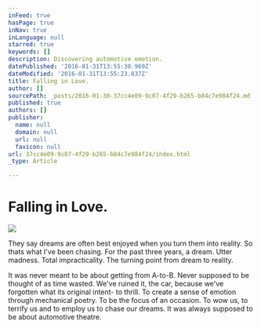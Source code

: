 ```yaml
---
inFeed: true
hasPage: true
inNav: true
inLanguage: null
starred: true
keywords: []
description: Discovering automotive emotion.
datePublished: '2016-01-31T13:55:30.969Z'
dateModified: '2016-01-31T13:55:23.837Z'
title: Falling in Love.
author: []
sourcePath: _posts/2016-01-30-37cc4e09-9c07-4f29-b265-b84c7e984f24.md
published: true
authors: []
publisher:
  name: null
  domain: null
  url: null
  favicon: null
url: 37cc4e09-9c07-4f29-b265-b84c7e984f24/index.html
_type: Article

---
```

# Falling in Love.
![](https://s3-us-west-2.amazonaws.com/the-grid-img/p/da337f144c11538d43c0e295eaf6021e4e0a0a9b.jpg)

They say dreams are often best enjoyed when you turn them into reality. So thats what I've been chasing. For the past three years, a dream. Utter madness. Total impracticality. The turning point from dream to reality. 

It was never meant to be about getting from A-to-B. Never supposed to be thought of as time wasted. We've ruined it, the car, because we've forgotten what its original intent- to thrill. To create a sense of emotion through mechanical poetry. To be the focus of an occasion. To wow us, to terrify us and to employ us to chase our dreams. It was always supposed to be about automotive theatre.